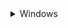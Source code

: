 <details> <summary>Windows</summary>

### Download GitHub repository: 
1) Download GitHub repository
([link](https://github.com/BDehapiot/ETH-ScopeM_CZITools/archive/refs/heads/main.zip)) 
2) Unzip folder to a known location (e.g. `C:\Users\YourUsername\Desktop`)

### Install Mambaforge: 
3) Download Mambaforge installer for Windows 
([link](https://github.com/conda-forge/miniforge/releases/latest/download/Miniforge3-Windows-x86_64.exe))
4) Run the downloaded `.exe` file and select the following options:  
    - create start menu shortcuts
    - add Miniforge3 to PATH environment variable

### 3 - Setup mamba/conda environment: 

5) Run `Miniforge Prompt` from start menu shortcuts (see `Miniforge3` folder)  
<br>
The prompt should look like this:  
    ```bash
    (base) PS C:\Users\YourUsername>
    ```
    `(base)` at the beginning of the prompt means that you are in your base environment
<br><br>

6) Move to the downloaded GitHub repository using the `cd` command: 
```bash
cd Desktop/{{ repo_name }}-main
```

- The prompt should change to reflect your current location:
```bash
(base) PS C:\Users\YourUsername>\Desktop\{{ repo_name }}-main
```

- You can now create a new mamba/conda environment: 
```bash
mamba env create -f environment.yml
```

- Activate the newly created environment:
```bash
mamba activate {{ env_name }}
```

- The prompt should now start with `({{ env_name }})`
```bash
mamba activate {{ env_name }}
```

### 4 - Start Spyder IDE and create a project: 

<hr style=\"border-top: 1px\">
</details>
